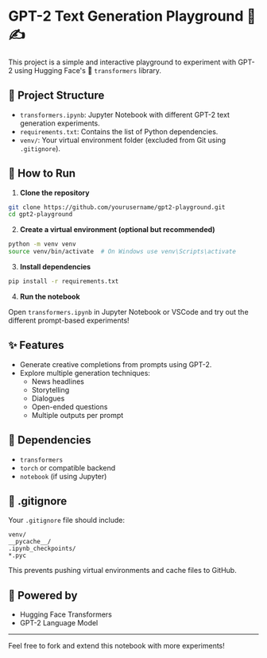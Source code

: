 # GPT-2 Text Generation Playground 🧠✍️

This project is a simple and interactive playground to experiment with GPT-2 using Hugging Face's 🤗 `transformers` library.

## 📂 Project Structure

- `transformers.ipynb`: Jupyter Notebook with different GPT-2 text generation experiments.
- `requirements.txt`: Contains the list of Python dependencies.
- `venv/`: Your virtual environment folder (excluded from Git using `.gitignore`).

## 🚀 How to Run

1. **Clone the repository**

```bash
git clone https://github.com/yourusername/gpt2-playground.git
cd gpt2-playground
```

2. **Create a virtual environment (optional but recommended)**

```bash
python -m venv venv
source venv/bin/activate  # On Windows use venv\Scripts\activate
```

3. **Install dependencies**

```bash
pip install -r requirements.txt
```

4. **Run the notebook**

Open `transformers.ipynb` in Jupyter Notebook or VSCode and try out the different prompt-based experiments!

## ✨ Features

- Generate creative completions from prompts using GPT-2.
- Explore multiple generation techniques:
  - News headlines
  - Storytelling
  - Dialogues
  - Open-ended questions
  - Multiple outputs per prompt

## 📌 Dependencies

- `transformers`
- `torch` or compatible backend
- `notebook` (if using Jupyter)

## 🛑 .gitignore

Your `.gitignore` file should include:

```
venv/
__pycache__/
.ipynb_checkpoints/
*.pyc
```

This prevents pushing virtual environments and cache files to GitHub.

## 🤖 Powered by

- Hugging Face Transformers
- GPT-2 Language Model

---

Feel free to fork and extend this notebook with more experiments!
